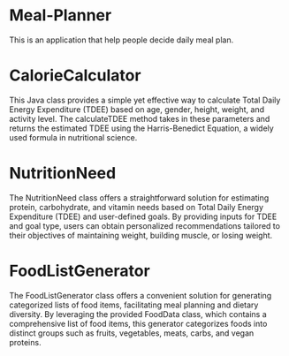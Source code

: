# Meal-Planner
This is an application that help people decide daily meal plan.
# CalorieCalculator
This Java class provides a simple yet effective way to calculate Total Daily Energy Expenditure (TDEE) based on age, gender, height, weight, and activity level. The calculateTDEE method takes in these parameters and returns the estimated TDEE using the Harris-Benedict Equation, a widely used formula in nutritional science.
# NutritionNeed
The NutritionNeed class offers a straightforward solution for estimating protein, carbohydrate, and vitamin needs based on Total Daily Energy Expenditure (TDEE) and user-defined goals. By providing inputs for TDEE and goal type, users can obtain personalized recommendations tailored to their objectives of maintaining weight, building muscle, or losing weight.
# FoodListGenerator
The FoodListGenerator class offers a convenient solution for generating categorized lists of food items, facilitating meal planning and dietary diversity. By leveraging the provided FoodData class, which contains a comprehensive list of food items, this generator categorizes foods into distinct groups such as fruits, vegetables, meats, carbs, and vegan proteins.
